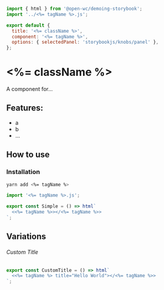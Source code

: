 ```js script
import { html } from '@open-wc/demoing-storybook';
import '../<%= tagName %>.js';

export default {
  title: '<%= className %>',
  component: '<%= tagName %>',
  options: { selectedPanel: 'storybookjs/knobs/panel' },
};
```

# <%= className %>

A component for...

## Features:

- a
- b
- ...

## How to use

### Installation

```bash
yarn add <%= tagName %>
```

```js
import '<%= tagName %>.js';
```

```js preview-story
export const Simple = () => html`
  <<%= tagName %>></<%= tagName %>>
`;
```

## Variations

###### Custom Title

```js preview-story
export const CustomTitle = () => html`
  <<%= tagName %> title="Hello World"></<%= tagName %>>
`;
```
